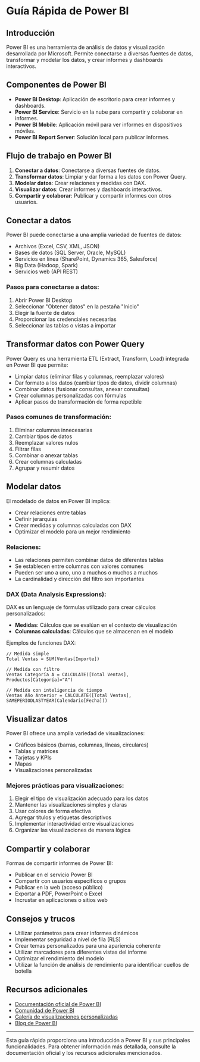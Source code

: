 # Guía Rápida de Power BI

## Introducción

Power BI es una herramienta de análisis de datos y visualización desarrollada por Microsoft. Permite conectarse a diversas fuentes de datos, transformar y modelar los datos, y crear informes y dashboards interactivos.

## Componentes de Power BI

- **Power BI Desktop**: Aplicación de escritorio para crear informes y dashboards.
- **Power BI Service**: Servicio en la nube para compartir y colaborar en informes.
- **Power BI Mobile**: Aplicación móvil para ver informes en dispositivos móviles.
- **Power BI Report Server**: Solución local para publicar informes.

## Flujo de trabajo en Power BI

1. **Conectar a datos**: Conectarse a diversas fuentes de datos.
2. **Transformar datos**: Limpiar y dar forma a los datos con Power Query.
3. **Modelar datos**: Crear relaciones y medidas con DAX.
4. **Visualizar datos**: Crear informes y dashboards interactivos.
5. **Compartir y colaborar**: Publicar y compartir informes con otros usuarios.

## Conectar a datos

Power BI puede conectarse a una amplia variedad de fuentes de datos:

- Archivos (Excel, CSV, XML, JSON)
- Bases de datos (SQL Server, Oracle, MySQL)
- Servicios en línea (SharePoint, Dynamics 365, Salesforce)
- Big Data (Hadoop, Spark)
- Servicios web (API REST)

### Pasos para conectarse a datos:

1. Abrir Power BI Desktop
2. Seleccionar "Obtener datos" en la pestaña "Inicio"
3. Elegir la fuente de datos
4. Proporcionar las credenciales necesarias
5. Seleccionar las tablas o vistas a importar

## Transformar datos con Power Query

Power Query es una herramienta ETL (Extract, Transform, Load) integrada en Power BI que permite:

- Limpiar datos (eliminar filas y columnas, reemplazar valores)
- Dar formato a los datos (cambiar tipos de datos, dividir columnas)
- Combinar datos (fusionar consultas, anexar consultas)
- Crear columnas personalizadas con fórmulas
- Aplicar pasos de transformación de forma repetible

### Pasos comunes de transformación:

1. Eliminar columnas innecesarias
2. Cambiar tipos de datos
3. Reemplazar valores nulos
4. Filtrar filas
5. Combinar o anexar tablas
6. Crear columnas calculadas
7. Agrupar y resumir datos

## Modelar datos

El modelado de datos en Power BI implica:

- Crear relaciones entre tablas
- Definir jerarquías
- Crear medidas y columnas calculadas con DAX
- Optimizar el modelo para un mejor rendimiento

### Relaciones:

- Las relaciones permiten combinar datos de diferentes tablas
- Se establecen entre columnas con valores comunes
- Pueden ser uno a uno, uno a muchos o muchos a muchos
- La cardinalidad y dirección del filtro son importantes

### DAX (Data Analysis Expressions):

DAX es un lenguaje de fórmulas utilizado para crear cálculos personalizados:

- **Medidas**: Cálculos que se evalúan en el contexto de visualización
- **Columnas calculadas**: Cálculos que se almacenan en el modelo

Ejemplos de funciones DAX:

```
// Medida simple
Total Ventas = SUM(Ventas[Importe])

// Medida con filtro
Ventas Categoría A = CALCULATE([Total Ventas], Productos[Categoría]="A")

// Medida con inteligencia de tiempo
Ventas Año Anterior = CALCULATE([Total Ventas], SAMEPERIODLASTYEAR(Calendario[Fecha]))
```

## Visualizar datos

Power BI ofrece una amplia variedad de visualizaciones:

- Gráficos básicos (barras, columnas, líneas, circulares)
- Tablas y matrices
- Tarjetas y KPIs
- Mapas
- Visualizaciones personalizadas

### Mejores prácticas para visualizaciones:

1. Elegir el tipo de visualización adecuado para los datos
2. Mantener las visualizaciones simples y claras
3. Usar colores de forma efectiva
4. Agregar títulos y etiquetas descriptivos
5. Implementar interactividad entre visualizaciones
6. Organizar las visualizaciones de manera lógica

## Compartir y colaborar

Formas de compartir informes de Power BI:

- Publicar en el servicio Power BI
- Compartir con usuarios específicos o grupos
- Publicar en la web (acceso público)
- Exportar a PDF, PowerPoint o Excel
- Incrustar en aplicaciones o sitios web

## Consejos y trucos

- Utilizar parámetros para crear informes dinámicos
- Implementar seguridad a nivel de fila (RLS)
- Crear temas personalizados para una apariencia coherente
- Utilizar marcadores para diferentes vistas del informe
- Optimizar el rendimiento del modelo
- Utilizar la función de análisis de rendimiento para identificar cuellos de botella

## Recursos adicionales

- [Documentación oficial de Power BI](https://learn.microsoft.com/es-es/power-bi/)
- [Comunidad de Power BI](https://community.powerbi.com/)
- [Galería de visualizaciones personalizadas](https://appsource.microsoft.com/es-es/marketplace/apps?product=power-bi-visuals)
- [Blog de Power BI](https://powerbi.microsoft.com/es-es/blog/)

---

Esta guía rápida proporciona una introducción a Power BI y sus principales funcionalidades. Para obtener información más detallada, consulte la documentación oficial y los recursos adicionales mencionados.
